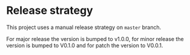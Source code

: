 <!--
SPDX-FileCopyrightText: 2017-2022 Contributors to the lfenergyarchitecturemodel project

SPDX-License-Identifier: CC-BY-4.0
-->

# Release strategy

This project uses a manual release strategy on `master` branch.

For major release the version is bumped to v1.0.0, for minor release the version is bumped to V0.1.0 and for patch the version to V0.0.1.  
